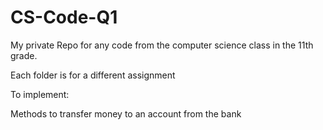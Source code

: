 # CS-Code-Q1
My private Repo for any code from the computer science class in the 11th grade.

Each folder is for a different assignment

To implement:

Methods to transfer money to an account from the bank